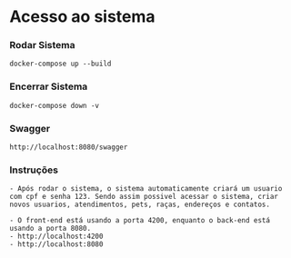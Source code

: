 # Acesso ao sistema


### Rodar Sistema

    docker-compose up --build

### Encerrar Sistema

    docker-compose down -v

### Swagger
    http://localhost:8080/swagger

### Instruções
    - Após rodar o sistema, o sistema automaticamente criará um usuario com cpf e senha 123. Sendo assim possivel acessar o sistema, criar novos usuarios, atendimentos, pets, raças, endereços e contatos.

    - O front-end está usando a porta 4200, enquanto o back-end está usando a porta 8080. 
    - http://localhost:4200
    - http://localhost:8080